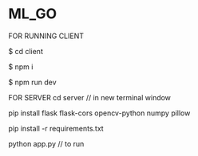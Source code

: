 # ML_GO
FOR RUNNING CLIENT 

 $   cd client
 
 $   npm i
 
 $   npm run dev 





 FOR SERVER 
 cd server // in new terminal window 
 
 pip install flask flask-cors opencv-python numpy pillow
 
 pip install -r requirements.txt


python app.py // to run 
 
